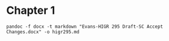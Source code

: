 # Chapter 1

```
pandoc -f docx -t markdown "Evans-HIGR 295 Draft-SC Accept Changes.docx" -o higr295.md
```

